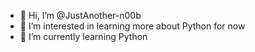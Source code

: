 - 👋 Hi, I’m @JustAnother-n00b
- 👀 I’m interested in learning more about Python for now
- 🌱 I’m currently learning Python


<!---
JustAnother-n00b/JustAnother-n00b is a ✨ special ✨ repository because its `README.md` (this file) appears on your GitHub profile.
You can click the Preview link to take a look at your changes.
--->
